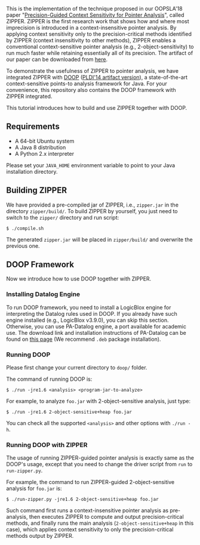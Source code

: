 This is the implementation of the technique proposed in our OOPSLA'18 paper "[Precision-Guided Context Sensitivity for Pointer Analysis](https://silverbullettt.bitbucket.io/papers/oopsla2018.pdf)", called ZIPPER. 
ZIPPER is the first research work that shows how and where most imprecision is introduced in a context-insensitive pointer analysis. By applying context sensitivity only to the precision-critical methods identified by ZIPPER (context insensitivity to other methods), ZIPPER enables a conventional context-sensitive pointer analysis (e.g., 2-object-sensitivity) to run much faster while retaining essentially all of its precision.
The artifact of our paper can be downloaded from [here](http://www.brics.dk/zipper/OOPSLA18-Artifact-Zipper.tar.gz).

To demonstrate the usefulness of ZIPPER to pointer analysis, we have integrated ZIPPER with [DOOP](https://bitbucket.org/yanniss/doop) ([PLDI'14 artifact version](http://cgi.di.uoa.gr/~smaragd/pldi14ae/pldi14-ae.tgz)), a state-of-the-art context-sensitive points-to analysis framework for Java. For your convenience, this repository also contains the DOOP framework with ZIPPER integrated.

This tutorial introduces how to build and use ZIPPER together with DOOP.


## Requirements

- A 64-bit Ubuntu system
- A Java 8 distribution
- A Python 2.x interpreter

Please set your `JAVA_HOME` environment variable to point to your Java installation directory.


## Building ZIPPER

We have provided a pre-compiled jar of ZIPPER, i.e., `zipper.jar` in the directory `zipper/build/`. To build ZIPPER by yourself, you just need to switch to the `zipper/` directory and run script:

`$ ./compile.sh`

The generated `zipper.jar` will be placed in `zipper/build/` and overwrite the previous one.


## DOOP Framework

Now we introduce how to use DOOP together with ZIPPER.

### Installing Datalog Engine

To run DOOP framework, you need to install a LogicBlox engine for interpreting the Datalog rules used in DOOP. If you already have such engine installed (e.g., LogicBlox v3.9.0), you can skip this section. Otherwise, you can use PA-Datalog engine, a port available for academic use. The download link and installation instructions of PA-Datalog can be found on [this page](http://snf-705535.vm.okeanos.grnet.gr/agreement.html) (We recommend `.deb` package installation).

### Running DOOP

Please first change your current directory to `doop/` folder.

The command of running DOOP is:

`$ ./run -jre1.6 <analysis> <program-jar-to-analyze>`

For example, to analyze `foo.jar` with 2-object-sensitive analysis, just type:

`$ ./run -jre1.6 2-object-sensitive+heap foo.jar`

You can check all the supported `<analysis>` and other options with `./run -h`.


### Running DOOP with ZIPPER

The usage of running ZIPPER-guided pointer analysis is exactly same as the DOOP's usage, except that you need to change the driver script from `run` to `run-zipper.py`.

For example, the command to run ZIPPER-guided 2-object-sensitive analysis for `foo.jar` is:

`$ ./run-zipper.py -jre1.6 2-object-sensitive+heap foo.jar`

Such command first runs a context-insensitive pointer analysis as pre-analysis, then executes ZIPPER to compute and output precision-critical methods, and finally runs the main analysis (`2-object-sensitive+heap` in this case), which applies context sensitivity to only the precision-critical methods output by ZIPPER.
